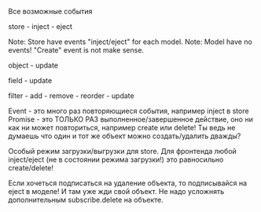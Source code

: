 
Все возможные события


store 	- inject
				- eject
				
Note: Store have events "inject/eject" for each model.
Note: Model have no events! "Create" event is not make sense.

object 	- update

field 	- update

filter  - add
				- remove
				- reorder
				- update
				
Event   - это много раз повторяющиеся события, например inject в store
Promise - это ТОЛЬКО РАЗ выполненное/завершенное действие, оно ни как ни может повториться, например create или delete!
Ты ведь не думаешь что один и тот же объект можно создать/удалить дважды?

Особый режим загрузки/выгрузки для store.
Для фронтенда любой inject/eject (не в состоянии режима загрузки!)
это равносильно create/delete! 

Если хочеться подписаться на удаление объекта, то подписывайся на eject в моделе! И там уже жди свой объект.
Не надо усложнять дополнительным subscribe.delete на объекте.


